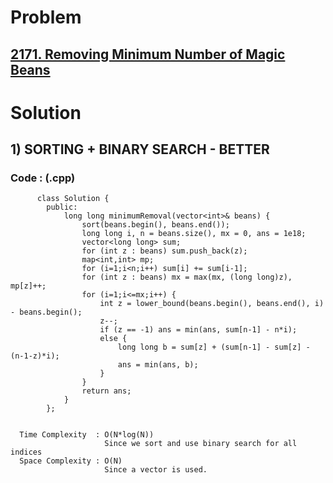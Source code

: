 # Problem

## [2171. Removing Minimum Number of Magic Beans](https://leetcode.com/problems/removing-minimum-number-of-magic-beans/)


# Solution 

## 1) SORTING + BINARY SEARCH - BETTER

       
      
      
   ### Code : (.cpp)
    
          class Solution {
            public:
                long long minimumRemoval(vector<int>& beans) {
                    sort(beans.begin(), beans.end());
                    long long i, n = beans.size(), mx = 0, ans = 1e18;
                    vector<long long> sum;
                    for (int z : beans) sum.push_back(z);
                    map<int,int> mp;
                    for (i=1;i<n;i++) sum[i] += sum[i-1];
                    for (int z : beans) mx = max(mx, (long long)z), mp[z]++;
                    for (i=1;i<=mx;i++) {
                        int z = lower_bound(beans.begin(), beans.end(), i) - beans.begin();
                        z--;
                        if (z == -1) ans = min(ans, sum[n-1] - n*i);
                        else {
                            long long b = sum[z] + (sum[n-1] - sum[z] - (n-1-z)*i);
                            ans = min(ans, b);
                        }
                    }
                    return ans;
                }
            };

 
      Time Complexity  : O(N*log(N)) 
                         Since we sort and use binary search for all indices
      Space Complexity : O(N)
                         Since a vector is used.
